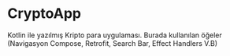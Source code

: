 # CryptoApp
Kotlin ile yazılmış Kripto para uygulaması. Burada kullanılan öğeler (Navigasyon Compose, Retrofit, Search Bar, Effect Handlers V.B)
